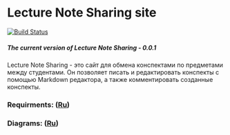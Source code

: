 # Lecture Note Sharing site
[![Build Status](https://travis-ci.com/ArtemTereshkovich/LectureNoteSharing.svg?branch=master)](https://travis-ci.com/ArtemTereshkovich/LectureNoteSharing)
##### The current version of Lecture Note Sharing - 0.0.1
Lecture Note Sharing - это сайт для обмена конспектами по предметами между студентами. Он позволяет писать и редактировать конспекты с помощью Markdown редактора, а также комментировать созданные конспекты.
### Requirments: ([Ru](https://github.com/ArtemTereshkovich/LectureNoteSharing/blob/master/Documents/Requirements/Requirements.md))
### Diagrams: ([Ru](https://github.com/ArtemTereshkovich/LectureNoteSharing/blob/master/Documents/SystemDesign/SystemDesign.md))
